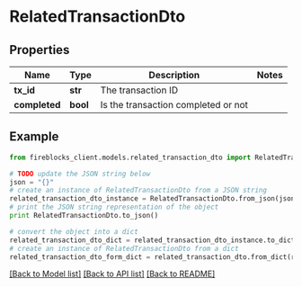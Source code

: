 # RelatedTransactionDto


## Properties

Name | Type | Description | Notes
------------ | ------------- | ------------- | -------------
**tx_id** | **str** | The transaction ID | 
**completed** | **bool** | Is the transaction completed or not | 

## Example

```python
from fireblocks_client.models.related_transaction_dto import RelatedTransactionDto

# TODO update the JSON string below
json = "{}"
# create an instance of RelatedTransactionDto from a JSON string
related_transaction_dto_instance = RelatedTransactionDto.from_json(json)
# print the JSON string representation of the object
print RelatedTransactionDto.to_json()

# convert the object into a dict
related_transaction_dto_dict = related_transaction_dto_instance.to_dict()
# create an instance of RelatedTransactionDto from a dict
related_transaction_dto_form_dict = related_transaction_dto.from_dict(related_transaction_dto_dict)
```
[[Back to Model list]](../README.md#documentation-for-models) [[Back to API list]](../README.md#documentation-for-api-endpoints) [[Back to README]](../README.md)


